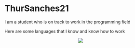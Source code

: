 # ThurSanches21



I am a student who is on track to work in the programming field

Here are some languages ​​that I know and know how to work
<p align="center">
  <a href="https://skillicons.dev">
    <img src="https://skillicons.dev/icons?i=html,css,js,php,python,arduino,cs" />
  </a>
</p>
